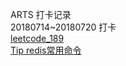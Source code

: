 ARTS 打卡记录<br/>
20180714~20180720 打卡<br/>
<a href="https://github.com/renpeng00/leetcode/blob/master/leetcode_189.md">leetcode_189</a><br/>
<a href="https://github.com/renpeng00/my_blog/blob/master/redis_command.md">Tip redis常用命令</a>

